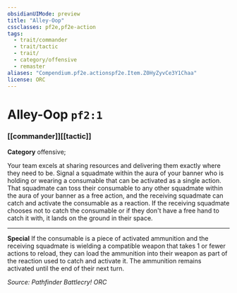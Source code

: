 ```yaml
---
obsidianUIMode: preview
title: "Alley-Oop"
cssclasses: pf2e,pf2e-action
tags:
  - trait/commander
  - trait/tactic
  - trait/
  - category/offensive
  - remaster
aliases: "Compendium.pf2e.actionspf2e.Item.Z0HyZyvCe3Y1Chaa"
license: ORC
---
```

# Alley-Oop `pf2:1`

### [[commander]][[tactic]]

**Category** offensive; 




Your team excels at sharing resources and delivering them exactly where they need to be. Signal a squadmate within the aura of your banner who is holding or wearing a consumable that can be activated as a single action. That squadmate can toss their consumable to any other squadmate within the aura of your banner as a free action, and the receiving squadmate can catch and activate the consumable as a reaction. If the receiving squadmate chooses not to catch the consumable or if they don't have a free hand to catch it with, it lands on the ground in their space.

* * *

**Special** If the consumable is a piece of activated ammunition and the receiving squadmate is wielding a compatible weapon that takes 1 or fewer actions to reload, they can load the ammunition into their weapon as part of the reaction used to catch and activate it. The ammunition remains activated until the end of their next turn.

*Source: Pathfinder Battlecry!*
*ORC*